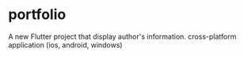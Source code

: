 # portfolio

A new Flutter project that display author's information.
cross-platform application (ios, android, windows)

